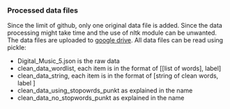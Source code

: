 ### Processed data files

Since the limit of github, only one original data file is added. Since the data processing might take time and the use 
of nltk module can be unwanted.
The data files are uploaded to [google drive](https://drive.google.com/drive/folders/0Bwz-gNlFG7V8Nnp1bERjUG9TcEE?usp=sharing).
All data files can be read using pickle:

* Digital_Music_5.json is the raw data
* clean_data_wordlist, each item is in the format of [[list of words], label]
* clean_data_string, each item is in the format of [string of clean words, label ]
* clean_data_using_stopowrds_punkt as explained in the name
* clean_data_no_stopwords_punkt as explained in the name
